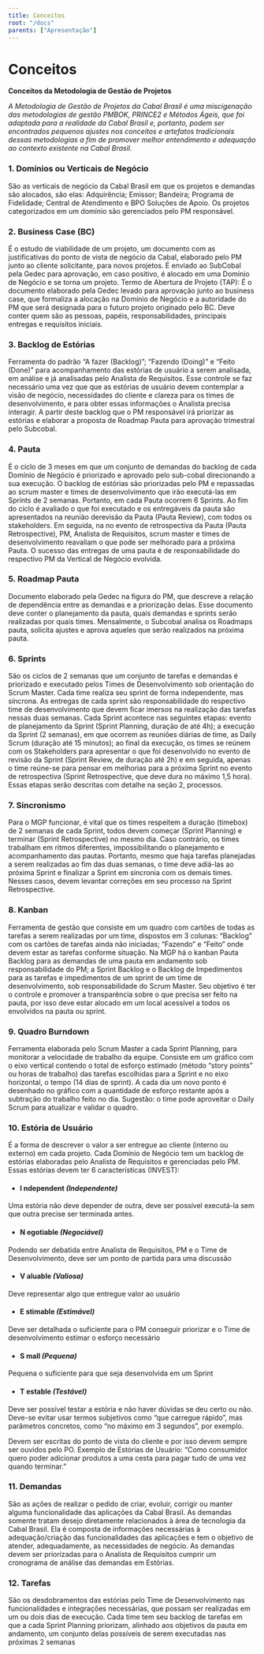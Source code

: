 ```yaml
---
title: Conceitos
root: "/docs"
parents: ["Apresentação"]
---
```

<h1 class="page-title">
  Conceitos
</h1>

**Conceitos da Metodologia de Gestão de Projetos**

*A Metodologia de Gestão de Projetos da Cabal Brasil é uma miscigenação das metodologias de gestão PMBOK, PRINCE2 e Métodos Ágeis, que foi adaptada para a realidade da Cabal Brasil e, portanto, podem ser encontrados pequenos ajustes nos conceitos e artefatos tradicionais dessas metodologias a fim de promover melhor  entendimento e adequação ao contexto existente na Cabal Brasil.*

### 1. Domínios ou Verticais de Negócio
São as verticais de negócio da Cabal Brasil em que os projetos e demandas são alocados, são elas: Adquirência; Emissor; Bandeira; Programa de Fidelidade; Central de Atendimento e BPO Soluções de Apoio. Os projetos categorizados em um domínio são gerenciados pelo PM responsável.

### 2. Business Case (BC)
É o estudo de viabilidade de um projeto, um documento com as justificativas do ponto de vista de negócio da Cabal, elaborado pelo PM junto ao cliente solicitante, para novos projetos. É enviado ao SubCobal pela Gedec para aprovação, em caso positivo, é alocado em uma Domínio de Negócio e se torna um projeto.
Termo de Abertura de Projeto (TAP): É o documento elaborado pela Gedec levado para aprovação junto ao business case, que formaliza a alocação na Domínio de Negócio e a autoridade do PM que será designada para o futuro projeto originado pelo BC. Deve conter quem são as pessoas, papéis, responsabilidades, principais entregas e requisitos iniciais.

### 3. Backlog de Estórias
Ferramenta do padrão “A fazer (Backlog)”; “Fazendo (Doing)” e “Feito (Done)” para acompanhamento das estórias de usuário a serem analisada, em análise e já analisadas pelo Analista de Requisitos. Esse controle se faz necessário uma vez que que as estórias de usuário devem contemplar a visão de negócio, necessidades do cliente e clareza para os times de desenvolvimento, e para obter essas informações o Analista precisa interagir. A partir deste backlog que o PM responsável irá priorizar as estórias e elaborar a proposta de Roadmap Pauta para aprovação trimestral pelo Subcobal.

### 4. Pauta
É o ciclo de 3 meses em que um conjunto de demandas do backlog de cada Domínio de Negócio é priorizado e aprovado pelo sub-cobal direcionando a sua execução. O backlog de estórias são priorizadas pelo PM e repassadas ao scrum master e times de desenvolvimento que irão executá-las em Sprints de 2 semanas. Portanto, em cada Pauta ocorrem 6 Sprints. Ao fim do ciclo é avaliado o que foi executado e os entregáveis da pauta são apresentados na reunião derevisão da Pauta (Pauta Review), com todos os stakeholders. Em seguida, na no evento de retrospectiva da Pauta (Pauta Retrospective), PM, Analista de Requisitos, scrum master e times de desenvolvimento reavaliam o que pode ser melhorado para a próxima Pauta. O sucesso das entregas de uma pauta é de responsabilidade do respectivo PM da Vertical de Negócio evolvida.

### 5. Roadmap Pauta
Documento elaborado pela Gedec na figura do PM, que descreve a relação de dependência entre as demandas e a priorização delas. Esse documento deve conter o planejamento da pauta, quais demandas e sprints serão realizadas por quais times. Mensalmente, o Subcobal analisa os Roadmaps pauta, solicita ajustes e aprova aqueles que serão realizados na próxima pauta.

### 6. Sprints
São os ciclos de 2 semanas que um conjunto de tarefas e demandas é priorizado e executado pelos Times de Desenvolvimento sob orientação do Scrum Master. Cada time realiza seu sprint de forma independente, mas síncrona. As entregas de cada sprint são responsabilidade do respectivo time de desenvolvimento que devem ficar imersos na realização das tarefas nessas duas semanas. Cada Sprint acontece nas seguintes etapas: evento de planejamento da  Sprint (Sprint Planning, duração de até 4h); a execução da Sprint (2 semanas), em que ocorrem as reuniões diárias de time, as Daily Scrum (duração até 15 minutos); ao final da execução, os times se reúnem com os Stakeholders para apresentar o que foi desenvolvido no evento de revisão da Sprint (Sprint Review, de duração até 2h) e em seguida, apenas o time reúne-se para pensar em melhorias para a próxima Sprint no evento de retrospectiva (Sprint Retrospective, que deve dura no máximo 1,5 hora). Essas etapas serão descritas com detalhe na seção 2, processos.

### 7. Sincronismo
Para o MGP funcionar, é vital que os times respeitem a duração (timebox) de 2 semanas de cada Sprint, todos devem começar (Sprint Planning) e terminar (Sprint Retrospective) no mesmo dia. Caso contrário, os times trabalham em ritmos diferentes, impossibilitando o planejamento e acompanhamento das pautas. Portanto, mesmo que haja tarefas planejadas a serem realizadas ao fim das duas semanas, o time deve adiá-las ao próxima Sprint e finalizar a Sprint em sincronia com os demais times. Nesses casos, devem levantar correções em seu processo na Sprint Retrospective.

### 8. Kanban
Ferramenta de gestão que consiste em um quadro com cartões de todas as tarefas a serem realizadas por um time, dispostos em 3 colunas: “Backlog” com os cartões de tarefas ainda não iniciadas; “Fazendo” e “Feito” onde devem estar as tarefas conforme situação. Na MGP há o kanban Pauta Backlog para as demandas de uma pauta em andamento sob responsabilidade do PM; a Sprint Backlog e o Backlog de Impedimentos para as tarefas e impedimentos de um sprint de um time de desenvolvimento, sob responsabilidade do Scrum Master. Seu objetivo é ter o controle e promover a transparência sobre o que precisa ser feito na pauta, por isso deve estar alocado em um local acessível a todos os envolvidos na pauta ou sprint.

### 9. Quadro Burndown
Ferramenta elaborada pelo Scrum Master a cada Sprint Planning, para monitorar a velocidade de trabalho da equipe. Consiste em um gráfico com o eixo vertical contendo o total de esforço estimado (método “story points” ou horas de trabalho) das tarefas escolhidas para a Sprint e no eixo horizontal, o tempo (14 dias de sprint). A cada dia um novo ponto é desenhado no gráfico com a quantidade de esforço restante após a subtração do trabalho feito no dia. Sugestão: o time pode aproveitar o Daily Scrum para atualizar e validar o quadro.

### 10. Estória de Usuário
É a forma de descrever o valor a ser entregue ao cliente (interno ou externo) em cada projeto. Cada Domínio de Negócio tem um backlog de estórias elaboradas pelo Analista de Requisitos e gerenciadas pelo PM. Essas estórias devem ter 6 características (INVEST):

- #### **I** ndependent *(Independente)*
Uma estória não deve depender de outra, deve ser possível executá-la sem que outra precise ser terminada antes.

- #### **N** egotiable *(Negociável)*
Podendo ser debatida entre Analista de Requisitos, PM e o Time de Desenvolvimento, deve ser um ponto de partida para uma discussão

- #### **V** aluable *(Valiosa)*
Deve representar algo que entregue valor ao usuário

- #### **E** stimable *(Estimável)*
Deve ser detalhada o suficiente para o PM conseguir priorizar e o Time de desenvolvimento estimar o esforço necessário

- #### **S** mall *(Pequena)*
Pequena o suficiente para que seja desenvolvida em um Sprint

- #### **T** estable *(Testável)*
Deve ser possível testar a estória e não haver dúvidas se deu certo ou não. Deve-se evitar usar termos subjetivos como “que carregue rápido”, mas parâmetros concretos, como “no máximo em 3 segundos”, por exemplo.

Devem ser escritas do ponto de vista do cliente e por isso devem sempre ser ouvidos pelo PO. Exemplo de Estórias de Usuário: “Como consumidor quero poder adicionar produtos a uma cesta para pagar tudo de uma vez quando terminar.”

### 11. Demandas
São as ações de realizar o pedido de criar, evoluir, corrigir ou manter alguma funcionalidade das aplicações da Cabal Brasil. As demandas somente tratam desejo diretamente relacionados à área de tecnologia da Cabal Brasil. Ela é composta de informações necessárias à adequação/criação das funcionalidades das aplicações e tem o objetivo de atender, adequadamente, as necessidades de negócio. As demandas devem ser priorizadas para o Analista de Requisitos cumprir um cronograma de análise das demandas em Estórias.

### 12. Tarefas
São os desdobramentos das estórias pelo Time de Desenvolvimento nas funcionalidades e integrações necessárias, que possam ser realizadas em um ou dois dias de execução. Cada time tem seu backlog de tarefas em que a cada Sprint Planning priorizam, alinhado aos objetivos da pauta em andamento, um conjunto delas possíveis de serem executadas nas próximas 2 semanas
